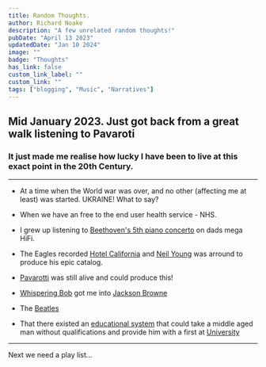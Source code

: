 ```yaml
---
title: Random Thoughts.
author: Richard Noake
description: "A few unrelated random thoughts!"
pubDate: "April 13 2023"
updatedDate: "Jan 10 2024"
image: ""
badge: "Thoughts"
has_link: false
custom_link_label: ""
custom_link: ""
tags: ["blogging", "Music", "Narratives"]
---
```


## Mid January 2023. Just got back from a great walk listening to Pavaroti

### It just made me realise how lucky I have been to live at this exact point in the 20th Century.

---

- At a time when the World war was over, and no other (affecting me at least) was started. UKRAINE! What to say?

- When we have an free to the end user health service - NHS.
  
- I grew up listening to [Beethoven's 5th piano concerto](https://www.bing.com/videos/search?q=beethoven+5th+piano+concerto+arturo+rubinstien&view=detail&mid=F7BA4EA0FE6162AED355F7BA4EA0FE6162AED355&FORM=VIRE) on dads mega HiFi.

- The Eagles recorded [Hotel California](https://www.youtube.com/watch?v=FVsbvFkhzY4)
and [Neil Young](https://music.youtube.com/watch?v=aunVlekXjkE&list=PLT8LeN8XJgVZGfJBjGcGvdBM3-e1lzGWA) was arround to produce his epic catalog.

- [Pavarotti](https://www.youtube.com/watch?v=NUKgN-nC93c) was still alive and could produce this!
  
- [Whispering Bob](https://en.wikipedia.org/wiki/Bob_Harris) got me into [Jackson Browne](https://www.youtube.com/watch?v=2ROK1-VvOQ0)

- The [Beatles](https://en.wikipedia.org/wiki/Eleanor_Rigby)

- That there existed an [educational system](https://leedscitycollege.ac.uk/campuses/joseph-priestley-centre-beeston/) that could take a middle aged man without qualifications and provide him with a first at [University](https://courses.leeds.ac.uk/i078/ecology-and-conservation-biology-mbiol-bsc)


---

Next we need a play list...
